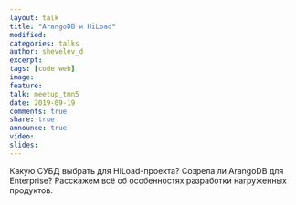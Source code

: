 ```yaml
---
layout: talk
title: "ArangoDB и HiLoad"
modified:
categories: talks
author: shevelev_d
excerpt:
tags: [code web]
image:
feature:
talk: meetup_tmn5
date: 2019-09-19
comments: true
share: true
announce: true
video: 
slides: 
---
```


Какую СУБД выбрать для HiLoad-проекта? Созрела ли ArangoDB для Enterprise? Расскажем всё об особенностях разработки нагруженных продуктов.